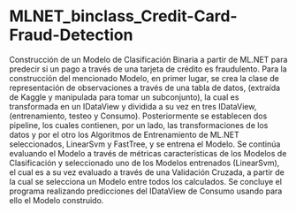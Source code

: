 # MLNET_binclass_Credit-Card-Fraud-Detection
Construcción de un Modelo de Clasificación Binaria a partir de ML.NET para predecir si un pago a través de una tarjeta de crédito es fraudulento. 
Para la construcción del mencionado Modelo, en primer lugar, se crea la clase de representación de observaciones a través de una tabla de datos, (extraída de Kaggle y manipulada para tomar un subconjunto), la cual es transformada en un IDataView y dividida a su vez en tres IDataView, (entrenamiento, testeo y Consumo). 
Posteriormente se establecen dos pipeline, los cuales contienen, por un lado, las transformaciones de los datos y por el otro los Algoritmos de Entrenamiento de ML.NET seleccionados, LinearSvm y FastTree, y se entrena el Modelo. 
Se continúa evaluando el Modelo a través de métricas características de los Modelos de Clasificación y seleccionado uno de los Modelos entrenados (LinearSvm), el cual es a su vez evaluado a través de una Validación Cruzada, a partir de la cual se selecciona un Modelo entre todos los calculados.
Se concluye el programa realizando predicciones del IDataView de Consumo usando para ello el Modelo construido. 
